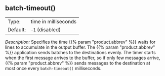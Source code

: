 ---
---
<!-- DISCLAIMER: This file is based on the syslog-ng Open Source Edition documentation https://github.com/balabit/syslog-ng-ose-guides/commit/2f4a52ee61d1ea9ad27cb4f3168b95408fddfdf2 and is used under the terms of The syslog-ng Open Source Edition Documentation License. The file has been modified by Axoflow. -->

## batch-timeout()

|          |                      |
| -------- | -------------------- |
| Type:    | time in milliseconds |
| Default: | `-1` (disabled)      |

*Description:* Specifies the time {{% param "product.abbrev" %}} waits for lines to accumulate in the output buffer. The {{% param "product.abbrev" %}} application sends batches to the destinations evenly. The timer starts when the first message arrives to the buffer, so if only few messages arrive, {{% param "product.abbrev" %}} sends messages to the destination at most once every `batch-timeout()` milliseconds.

